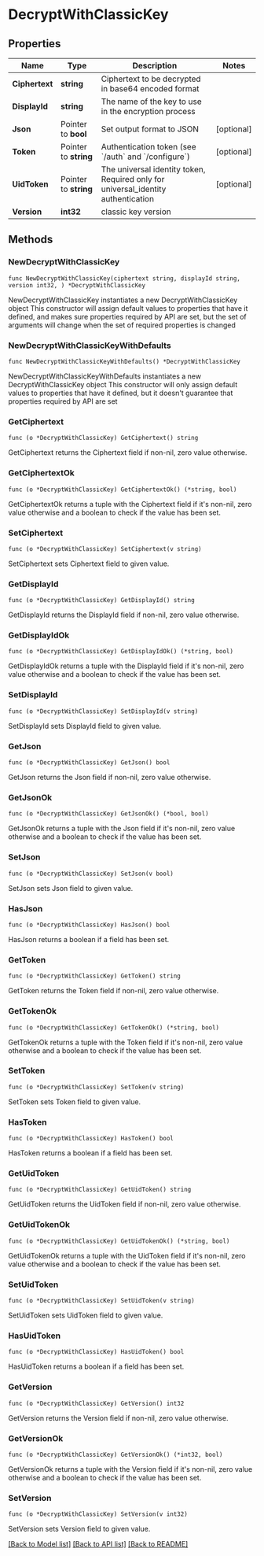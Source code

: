 # DecryptWithClassicKey

## Properties

Name | Type | Description | Notes
------------ | ------------- | ------------- | -------------
**Ciphertext** | **string** | Ciphertext to be decrypted in base64 encoded format | 
**DisplayId** | **string** | The name of the key to use in the encryption process | 
**Json** | Pointer to **bool** | Set output format to JSON | [optional] 
**Token** | Pointer to **string** | Authentication token (see &#x60;/auth&#x60; and &#x60;/configure&#x60;) | [optional] 
**UidToken** | Pointer to **string** | The universal identity token, Required only for universal_identity authentication | [optional] 
**Version** | **int32** | classic key version | 

## Methods

### NewDecryptWithClassicKey

`func NewDecryptWithClassicKey(ciphertext string, displayId string, version int32, ) *DecryptWithClassicKey`

NewDecryptWithClassicKey instantiates a new DecryptWithClassicKey object
This constructor will assign default values to properties that have it defined,
and makes sure properties required by API are set, but the set of arguments
will change when the set of required properties is changed

### NewDecryptWithClassicKeyWithDefaults

`func NewDecryptWithClassicKeyWithDefaults() *DecryptWithClassicKey`

NewDecryptWithClassicKeyWithDefaults instantiates a new DecryptWithClassicKey object
This constructor will only assign default values to properties that have it defined,
but it doesn't guarantee that properties required by API are set

### GetCiphertext

`func (o *DecryptWithClassicKey) GetCiphertext() string`

GetCiphertext returns the Ciphertext field if non-nil, zero value otherwise.

### GetCiphertextOk

`func (o *DecryptWithClassicKey) GetCiphertextOk() (*string, bool)`

GetCiphertextOk returns a tuple with the Ciphertext field if it's non-nil, zero value otherwise
and a boolean to check if the value has been set.

### SetCiphertext

`func (o *DecryptWithClassicKey) SetCiphertext(v string)`

SetCiphertext sets Ciphertext field to given value.


### GetDisplayId

`func (o *DecryptWithClassicKey) GetDisplayId() string`

GetDisplayId returns the DisplayId field if non-nil, zero value otherwise.

### GetDisplayIdOk

`func (o *DecryptWithClassicKey) GetDisplayIdOk() (*string, bool)`

GetDisplayIdOk returns a tuple with the DisplayId field if it's non-nil, zero value otherwise
and a boolean to check if the value has been set.

### SetDisplayId

`func (o *DecryptWithClassicKey) SetDisplayId(v string)`

SetDisplayId sets DisplayId field to given value.


### GetJson

`func (o *DecryptWithClassicKey) GetJson() bool`

GetJson returns the Json field if non-nil, zero value otherwise.

### GetJsonOk

`func (o *DecryptWithClassicKey) GetJsonOk() (*bool, bool)`

GetJsonOk returns a tuple with the Json field if it's non-nil, zero value otherwise
and a boolean to check if the value has been set.

### SetJson

`func (o *DecryptWithClassicKey) SetJson(v bool)`

SetJson sets Json field to given value.

### HasJson

`func (o *DecryptWithClassicKey) HasJson() bool`

HasJson returns a boolean if a field has been set.

### GetToken

`func (o *DecryptWithClassicKey) GetToken() string`

GetToken returns the Token field if non-nil, zero value otherwise.

### GetTokenOk

`func (o *DecryptWithClassicKey) GetTokenOk() (*string, bool)`

GetTokenOk returns a tuple with the Token field if it's non-nil, zero value otherwise
and a boolean to check if the value has been set.

### SetToken

`func (o *DecryptWithClassicKey) SetToken(v string)`

SetToken sets Token field to given value.

### HasToken

`func (o *DecryptWithClassicKey) HasToken() bool`

HasToken returns a boolean if a field has been set.

### GetUidToken

`func (o *DecryptWithClassicKey) GetUidToken() string`

GetUidToken returns the UidToken field if non-nil, zero value otherwise.

### GetUidTokenOk

`func (o *DecryptWithClassicKey) GetUidTokenOk() (*string, bool)`

GetUidTokenOk returns a tuple with the UidToken field if it's non-nil, zero value otherwise
and a boolean to check if the value has been set.

### SetUidToken

`func (o *DecryptWithClassicKey) SetUidToken(v string)`

SetUidToken sets UidToken field to given value.

### HasUidToken

`func (o *DecryptWithClassicKey) HasUidToken() bool`

HasUidToken returns a boolean if a field has been set.

### GetVersion

`func (o *DecryptWithClassicKey) GetVersion() int32`

GetVersion returns the Version field if non-nil, zero value otherwise.

### GetVersionOk

`func (o *DecryptWithClassicKey) GetVersionOk() (*int32, bool)`

GetVersionOk returns a tuple with the Version field if it's non-nil, zero value otherwise
and a boolean to check if the value has been set.

### SetVersion

`func (o *DecryptWithClassicKey) SetVersion(v int32)`

SetVersion sets Version field to given value.



[[Back to Model list]](../README.md#documentation-for-models) [[Back to API list]](../README.md#documentation-for-api-endpoints) [[Back to README]](../README.md)


